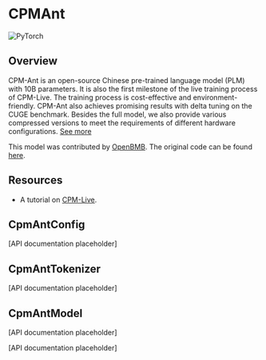 <!--Copyright 2022 The HuggingFace Team and The OpenBMB Team. All rights reserved.

Licensed under the Apache License, Version 2.0 (the "License"); you may not use this file except in compliance with
the License. You may obtain a copy of the License at

http://www.apache.org/licenses/LICENSE-2.0

Unless required by applicable law or agreed to in writing, software distributed under the License is distributed on
an "AS IS" BASIS, WITHOUT WARRANTIES OR CONDITIONS OF ANY KIND, either express or implied. See the License for the
specific language governing permissions and limitations under the License.

⚠️ Note that this file is in Markdown but contain specific syntax for our doc-builder (similar to MDX) that may not be
rendered properly in your Markdown viewer.

-->

# CPMAnt

<div class="flex flex-wrap space-x-1">
<img alt="PyTorch" src="https://img.shields.io/badge/PyTorch-DE3412?style=flat&logo=pytorch&logoColor=white">
</div>

## Overview

CPM-Ant is an open-source Chinese pre-trained language model (PLM) with 10B parameters. It is also the first milestone of the live training process of CPM-Live. The training process is cost-effective and environment-friendly. CPM-Ant also achieves promising results with delta tuning on the CUGE benchmark. Besides the full model, we also provide various compressed versions to meet the requirements of different hardware configurations. [See more](https://github.com/OpenBMB/CPM-Live/tree/cpm-ant/cpm-live)

This model was contributed by [OpenBMB](https://huggingface.co/openbmb). The original code can be found [here](https://github.com/OpenBMB/CPM-Live/tree/cpm-ant/cpm-live).

## Resources

- A tutorial on [CPM-Live](https://github.com/OpenBMB/CPM-Live/tree/cpm-ant/cpm-live).

## CpmAntConfig

[API documentation placeholder]

## CpmAntTokenizer

[API documentation placeholder]

## CpmAntModel

[API documentation placeholder]

[API documentation placeholder]